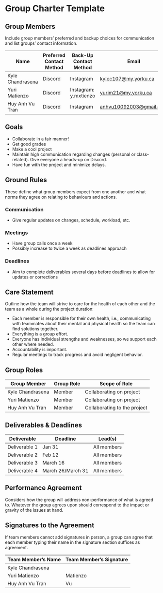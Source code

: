# Group Charter Template

## Group Members

Include group members’ preferred and backup choices for communication and list groups’ contact information. 

| Name | Preferred Contact Method | Back-Up Contact Method | Email | WhatsApp/Phone |
|------|-------------------------|------------------------|-------|---------------|
| Kyle Chandrasena | Discord | Instagram | kylec107@my.yorku.ca | 6475283424 |
| Yuri Matienzo | Discord | Instagram: y.mxtienzo | yurim21@my.yorku.ca | 6479748411 |
| Huy Anh Vu Tran | Discord | Instagram | anhvu10092003@gmail.com | 4163564679 |

## Goals

- Collaborate in a fair manner!
- Get good grades
- Make a cool project
- Maintain high communication regarding changes (personal or class-related). Give everyone a heads-up on Discord.
- Have fun with the project and minimize delays.

## Ground Rules

These define what group members expect from one another and what norms they agree on relating to behaviours and actions.

### Communication
- Give regular updates on changes, schedule, workload, etc.

### Meetings
- Have group calls once a week
- Possibly increase to twice a week as deadlines approach

### Deadlines
- Aim to complete deliverables several days before deadlines to allow for updates or corrections

## Care Statement

Outline how the team will strive to care for the health of each other and the team as a whole during the project duration:

- Each member is responsible for their own health, i.e., communicating with teammates about their mental and physical health so the team can find solutions together.
- Everything is a group effort.
- Everyone has individual strengths and weaknesses, so we support each other where needed.
- Accountability is important.
- Regular meetings to track progress and avoid negligent behavior.

## Group Roles

| Group Member | Group Role | Scope of Role |
|-------------|-----------|--------------|
| Kyle Chandrasena| Member | Collaborating on project |
| Yuri Matienzo | Member | Collaborating on project |
| Huy Anh Vu Tran | Member | Collaborating to the project |

## Deliverables & Deadlines

| Deliverable | Deadline | Lead(s) |
|------------|---------|---------|
| Deliverable 1 | Jan 31 | All members |
| Deliverable 2 | Feb 12 | All members |
| Deliverable 3 | March 16 | All members |
| Deliverable 4 | March 26/March 31 | All members |

## Performance Agreement

Considers how the group will address non-performance of what is agreed to. Whatever the group agrees upon should correspond to the impact or gravity of the issues at hand.

## Signatures to the Agreement

If team members cannot add signatures in person, a group can agree that each member typing their name in the signature section suffices as agreement.

| Team Member’s Name | Team Member’s Signature |
|--------------------|------------------------|
| Kyle Chandrasena|  |
| Yuri Matienzo | Matienzo |
| Huy Anh Vu Tran | Vu |

